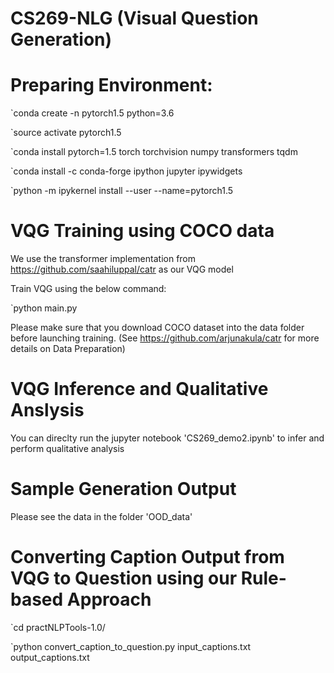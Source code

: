 # CS269-NLG (Visual Question Generation)


# Preparing Environment:

`conda create -n pytorch1.5 python=3.6

`source activate pytorch1.5

`conda install pytorch=1.5 torch torchvision numpy transformers tqdm

`conda install -c conda-forge ipython jupyter ipywidgets

`python -m ipykernel install --user --name=pytorch1.5

# VQG Training using COCO data

We use the transformer implementation from https://github.com/saahiluppal/catr as our VQG model

Train VQG using the below command:

 `python main.py
 
 Please make sure that you download COCO dataset into the data folder before launching training. (See https://github.com/arjunakula/catr for more details on Data Preparation)

# VQG Inference and Qualitative Anslysis

You can direclty run the jupyter notebook 'CS269_demo2.ipynb' to infer and perform qualitative analysis

# Sample Generation Output

Please see the data in the folder 'OOD_data'

# Converting Caption Output from VQG to Question using our Rule-based Approach

`cd practNLPTools-1.0/

`python convert_caption_to_question.py input_captions.txt output_captions.txt


